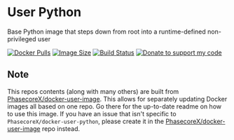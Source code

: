 # User Python
Base Python image that steps down from root into a runtime-defined non-privileged user

[![Docker Pulls](https://img.shields.io/docker/pulls/phasecorex/user-python)](https://hub.docker.com/r/phasecorex/user-python)
[![Image Size](https://images.microbadger.com/badges/image/phasecorex/user-python.svg)](https://microbadger.com/images/phasecorex/user-python)
[![Build Status](https://cloud.drone.io/api/badges/PhasecoreX/docker-user-python/status.svg)](https://cloud.drone.io/PhasecoreX/docker-user-python)
[![Donate to support my code](https://img.shields.io/badge/Paypal-Donate-blue.svg)](https://paypal.me/pcx)

## Note
This repos contents (along with many others) are built from [PhasecoreX/docker-user-image](https://github.com/PhasecoreX/docker-user-image). This allows for separately updating Docker images all based on one repo. Go there for the up-to-date readme on how to use this image. If you have an issue that isn't specific to `PhasecoreX/docker-user-python`, please create it in the [PhasecoreX/docker-user-image](https://github.com/PhasecoreX/docker-user-image) repo instead.
